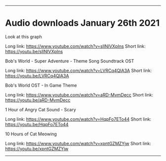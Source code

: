 
***

# Audio downloads January 26th 2021

Look at this graph

Long link: https://www.youtube.com/watch?v=sIlNIVXpIns
Short link: https://youtu.be/sIlNIVXpIns

Bob's World - Super Adventure - Theme Song Soundtrack OST

Long link: https://www.youtube.com/watch?v=LVRCq4QIA3A
Short link: https://youtu.be/LVRCq4QIA3A

Bob's World OST - In Game Theme

Long link: https://www.youtube.com/watch?v=aRD-MvmDecc
Short link: https://youtu.be/aRD-MvmDecc

1 Hour of Angry Cat Sound - Scary

Long link: https://www.youtube.com/watch?v=HqpFo7ETo44
Short link: https://youtu.be/HqpFo7ETo44

10 Hours of Cat Meowing

Long link: https://www.youtube.com/watch?v=xpntGZMZYjw
Short link: https://youtu.be/xpntGZMZYjw

***

